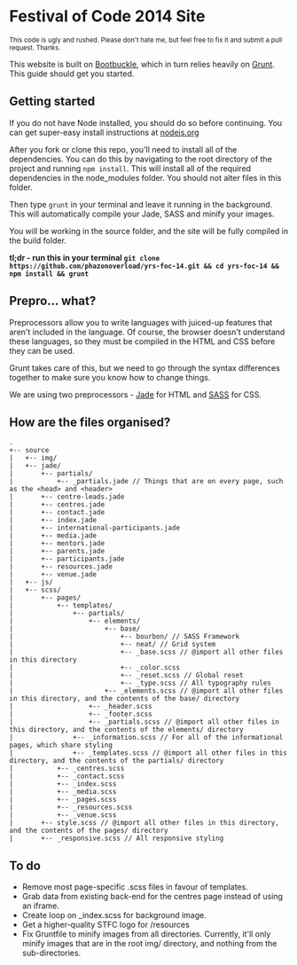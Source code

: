 # Festival of Code 2014 Site

<small>This code is ugly and rushed. Please don't hate me, but feel  free to fix it and submit a pull request. Thanks.</small>

This website is built on <a href="https://github.com/phazonoverload/bootbuckle">Bootbuckle</a>, which in turn relies heavily on <a href="http://gruntjs.com/">Grunt</a>. This guide should get you started. 

## Getting started

If you do not have Node installed, you should do so before continuing. You can get super-easy install instructions at <a href="http://nodejs.org/">nodejs.org</a>

After you fork or clone this repo, you'll need to install all of the dependencies. You can do this by navigating to the root directory of the project and running `npm install`. This will install all of the required dependencies in the node_modules folder. You should not alter files in this folder. 

Then type `grunt` in your terminal and leave it running in the background. This will automatically compile your Jade, SASS and minify your images. 

You will be working in the source folder, and the site will be fully compiled in the build folder. 

**tl;dr - run this in your terminal `git clone https://github.com/phazonoverload/yrs-foc-14.git && cd yrs-foc-14 && npm install && grunt`**

## Prepro... what?

Preprocessors allow you to write languages with juiced-up features that aren't included in the language. Of course, the browser doesn't understand these languages, so they must be compiled in the HTML and CSS before they can be used. 

Grunt takes care of this, but we need to go through the syntax differences together to make sure you know how to change things. 

We are using two preprocessors - <a href="http://jade-lang.com/">Jade</a> for HTML and <a href="http://sass-lang.com/">SASS</a> for CSS.

## How are the files organised?

	.
	+-- source
	|	+-- img/
	|	+-- jade/
	|		+-- partials/
	|			+-- _partials.jade // Things that are on every page, such as the <head> and <header>
	|		+-- centre-leads.jade
	|		+-- centres.jade
	|		+-- contact.jade
	|		+-- index.jade
	|		+-- international-participants.jade
	|		+-- media.jade
	|		+-- mentors.jade
	|		+-- parents.jade
	|		+-- participants.jade
	|		+-- resources.jade
	|		+-- venue.jade
	|	+-- js/
	|	+-- scss/
	|		+-- pages/
	|			+-- templates/
	|				+-- partials/
	|					+-- elements/
	|						+-- base/
	|							+-- bourbon/ // SASS Framework
	|							+-- neat/ // Grid system
	|							+-- _base.scss // @import all other files in this directory
	|							+-- _color.scss
	|							+-- _reset.scss // Global reset
	|							+-- _type.scss // All typography rules
	|						+-- _elements.scss // @import all other files in this directory, and the contents of the base/ directory
	|					+-- _header.scss
	|					+-- _footer.scss
	|					+-- _partials.scss // @import all other files in this directory, and the contents of the elements/ directory
	|				+-- _information.scss // For all of the informational pages, which share styling
	|				+-- _templates.scss // @import all other files in this directory, and the contents of the partials/ directory
	|			+-- _centres.scss
	|			+-- _contact.scss
	|			+-- _index.scss
	|			+-- _media.scss
	|			+-- _pages.scss
	|			+-- _resources.scss
	|			+-- _venue.scss
	|		+-- style.scss // @import all other files in this directory, and the contents of the pages/ directory 
	|		+-- _responsive.scss // All responsive styling

## To do

* Remove most page-specific .scss files in favour of templates.
* Grab data from existing back-end for the centres page instead of using an iframe.
* Create loop on _index.scss for background image.
* Get a higher-quality STFC logo for /resources
* Fix Gruntfile to minify images from all directories. Currently, it'll only minify images that are in the root img/ directory, and nothing from the sub-directories. 